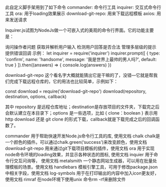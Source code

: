 此自定义脚手架用到了如下命令
commander: 命令行工具
inquirer: 交互式命令行工具
ora: 用于loading效果展示
download-git-repo: 用来下载远程模板
axios: 用来发送请求


Inquirer.js试图为NodeJs做一个可嵌入式的美观的命令行界面。它的功能主要是：

询问操作者问题
获取并解析用户输入
检测用户回答是否合法
管理多层级的提示
提供错误回调
示例：
let inquirer = require('inquirer')
inquirer.prompt([
  {
    type: 'confirm',
    name: 'handsome',
    message: '我是世界上最帅的男人吗?',
    default: true
  }
]).then((answers) => {
  console.log(answers)
})

download-git-repo
这个看名字大概就能猜出它是干嘛的了，没错—它就是帮我们完成下载远程仓库的，它的用法也比较简单，示例如下：

const download = require('download-git-repo')
download(repository, destination, options, callback)

其中 repository 是远程仓库地址；destination是存放项目的文件夹，下载完之后会默认建立在本目录下；options 是一些选项，比如 { clone：boolean } 表示用 http download 还是 git clone 的形式下载，callback就是下载完成之后的回调函数了。


commander
用于帮助快速开发Node.js命令行工具的库, 使用文档
chalk
chalk是一个颜色的插件。可以通过chalk.green(‘success’)来改变颜色，使用文档
download-git-repo
用来通过git下载项目模板的插件，使用文档
ora
用于实现node命令环境的loading效果，并显示各种状态的图标, 使用文档
inquier
用于命令行交互问询等， 使用文档
metalsmith
一个静态网站生成器，可以用在批量处理模板的场景。使用文档
handlebars
模板引擎工具，可用于修改package.json中相关字段，使用文档
log-symbols
用于在打印输出的内容中加入icon更友好，使用文档
rimraf
在node环境下使用unix 命令rm -rf来删除文件